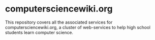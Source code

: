 # computersciencewiki.org
This repository covers all the associated services for computersciencewiki.org, a cluster of web-services to help high school students learn computer science. 
